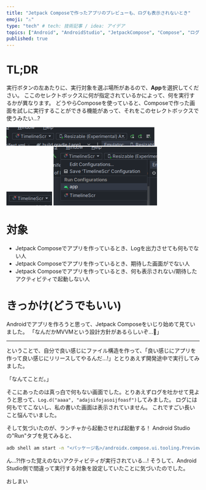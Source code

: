 ```yaml
---
title: "Jetpack Composeで作ったアプリのプレビューも、ログも表示されないとき"
emoji: "⚠️"
type: "tech" # tech: 技術記事 / idea: アイデア
topics: ["Android", "AndroidStudio", "JetpackCompose", "Compose", "ログ"]
published: true
---
```


# TL;DR
実行ボタンの左あたりに、実行対象を選ぶ場所があるので、**App**を選択してください。
ここのセレクトボックスに何が指定されているかによって、何を実行するかが異なります。
どうやらComposeを使っていると、Composeで作った画面を試しに実行することができる機能があって、それをこのセレクトボックスで使うみたい...?

![実行対象のセレクトボックスを引きで見た様子](/images/2355b17291da2a/SelectBox.png)
![実行対象のセレクトボックス](/images/2355b17291da2a/here.png)
![Appを選択する](/images/2355b17291da2a/Changing_preview.png)

# 対象
- Jetpack Composeでアプリを作っているとき、Logを出力させても何もでない人
- Jetpack Composeでアプリを作っているとき、期待した画面がでない人
- Jetpack Composeでアプリを作っているとき、何も表示されない/期待したアクティビティで起動しない人

# きっかけ(どうでもいい)
Androidでアプリを作ろうと思って、Jetpack Composeをいじり始めて見ていました。
「なんだかMVVMという設計方針があるらしいぞ...👀」

-----
ということで、自分で良い感じにファイル構造を作って、「良い感じにアプリを作って良い感じにリリースしてやるんだ...!」ととりあえず開発途中で実行してみました。

「なんてことだ。」
  
そこにあったのは真っ白で何もない画面でした。とりあえずログを吐かせて見ようと思って、`Log.d("aaaa", "adajsifojasoijfoasf")`してみました。
ログには何もでてこないし、私の書いた画面は表示されていません。
これですごい長いこと悩んでいました。
  
そして気づいたのが、ランチャから起動させれば起動する！
Android Studioの"Run"タブを見てみると、

```zsh
adb shell am start -n "<パッケージ名>/androidx.compose.ui.tooling.PreviewActivity" -a android.intent.action.MAIN -c android.intent.category.LAUNCHER --es composable <Composableのあるktファイルなどの指定>
```

ん...?!作った覚えのないアクティビティが実行されている...!
そうして、Android Studio側で間違って実行する対象を設定していたことに気づいたのでした。
  
おしまい
